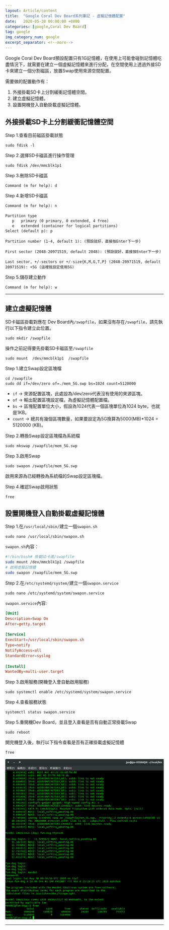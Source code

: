 ```yaml
---
layout: Article/content
title:  "Google Coral Dev Board系列筆記 - 虛擬記憶體配置"
date:   2020-05-30 00:00:00 +0800
categories: [google,Coral Dev Board]
tag: google
img_category_num: google
excerpt_separator: <!--more-->
---
```


<!--more-->

Google Coral Dev Board預設配置只有1G記憶體，在使用上可能會碰到記憶體吃盡情況下，就需要在建立一個虛擬記憶體來進行分配，在空間使用上透過外接SD卡來建立一個分割磁區，放置Swap使用來源空間配置。

需要做的配置動作有：
1. 外接掛載SD卡上分割緩衝記憶體空間。
2. 建立虛擬記憶體。
3. 設置開機登入自動掛載虛擬記憶體。


## 外接掛載SD卡上分割緩衝記憶體空間

Step 1.查看目前磁區掛載狀態

```shell
sudo fdisk -l
```

Step 2.選擇SD卡磁區進行操作管理

```shell
sudo fdisk /dev/mmcblk1p1
```

Step 3.刪除SD卡磁區

```shell
Command (m for help): d
```

Step 4.新增SD卡磁區

```shell
Command (m for help): n

Partition type
   p   primary (0 primary, 0 extended, 4 free)
   e   extended (container for logical partitions)
Select (default p): p

Partition number (1-4, default 1): (預設就好，直接按Enter下一步)

First sector (2048-20971519, default 2048): (預設就好，直接按Enter下一步)

Last sector, +/-sectors or +/-size{K,M,G,T,P} (2048-20971519, default 20971519): +5G (這裡我設定使用5G)
```

Step 5.儲存建立動作

```shell
Command (m for help): w
```

---

## 建立虛擬記憶體

SD卡磁區掛載對應在 Dev Board內`/swapfile`，如果沒有存在`/swapfile`，請先執行以下指令建立此位置。

```shell
sudo mkdir /swapfile
```

操作之前記得要先掛載SD卡磁區至`/swapfile`

```shell
sudo mount  /dev/mmcblk1p1  /swapfile
```

Step 1.建立Swap設定區塊檔

```shell
cd /swapfile
sudo dd if=/dev/zero of=./mem_5G.swp bs=1024 count=5120000
```

* `if` → 來源配置區塊，此處設為/dev/zero代表沒有使用的來源區塊。
* `of` → 輸出配置區塊設定檔，為虛擬記憶體配置檔。
* `bs` → 區塊配置單位大小，假設為1024代表一個區塊單位為1024 byte，也就是1KB。
* `count` → 總共有幾個區塊數量，如果要設定為5G換算為5000(MB)*1024 = 5120000 (KB)。

Step 2.轉換Swap設定區塊檔為系統檔

```shell
sudo mkswap /swapfile/mem_5G.swp
```

Step 3.啟用Swap

```shell
sudo swapon /swapfile/mem_5G.swp
```

啟用來源為已經轉換為系統檔的Swap設定區塊檔。

Step 4.確認Swap啟用狀態

```shell
free
```

## 設置開機登入自動掛載虛擬記憶體

Step 1.在`/usr/local/sbin/`建立一個`swapon.sh`

```shell
sudo nano /usr/local/sbin/swapon.sh
```

`swapon.sh`內容：

```bash
#!/bin/bash# 掛載SD卡進/swapfile
sudo mount /dev/mmcblk1p1 /swapfile
# 啟用虛擬記憶體
sudo swapon /swapfile/mem_5G.swp
```

Step 2.在`/etc/systemd/system/`建立一個`swapon.service`

```shell
sudo nano /etc/systemd/system/swapon.service
```

`swapon.service`內容:

```conf
[Unit]
Description=Swap On
After=getty.target

[Service]
ExecStart=/usr/local/sbin/swapon.sh
Type=notify
NotifyAccess=all
StandardError=syslog

[Install]
WantedBy=multi-user.target
```

Step 3.啟用服務(開機登入會自動啟用服務)

```shell
sudo systemctl enable /etc/systemd/system/swapon.service
```

Step 4.查看服務狀態

```shell
systemctl status swapon.service
```

Step 5.重開機Dev Board，並且登入查看是否有自動正常掛載Swap

```shell
sudo reboot
```

開完機登入後，執行以下指令查看是否有正確掛載虛擬記憶體

```shell
free
```

![](google-01.png)

---

